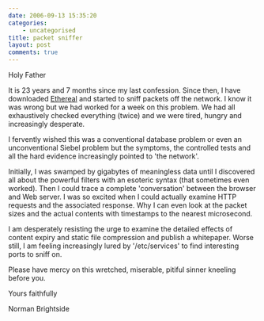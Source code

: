 ```yaml
---
date: 2006-09-13 15:35:20
categories:
    - uncategorised
title: packet sniffer
layout: post
comments: true
---
```

Holy Father

It is 23 years and 7 months since my last confession. Since then, I have
downloaded [Ethereal](http://www.ethereal.com/) and started to sniff
packets off the network. I know it was wrong but we had worked for a
week on this problem. We had all exhaustively checked everything (twice)
and we were tired, hungry and increasingly desperate.

I fervently wished this was a conventional database problem or even an
unconventional Siebel problem but the symptoms, the controlled tests and
all the hard evidence increasingly pointed to 'the network'.

Initially, I was swamped by gigabytes of meaningless data until I
discovered all about the powerful filters with an esoteric syntax (that
sometimes even worked). Then I could trace a complete 'conversation'
between the browser and Web server. I was so excited when I could
actually examine HTTP requests and the associated response. Why I can
even look at the packet sizes and the actual contents with timestamps to
the nearest microsecond.

I am desperately resisting the urge to examine the detailed effects of
content expiry and static file compression and publish a whitepaper.
Worse still, I am feeling increasingly lured by '/etc/services' to find
interesting ports to sniff on.

Please have mercy on this wretched, miserable, pitiful sinner kneeling
before you.

Yours faithfully

Norman Brightside
